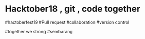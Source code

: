 # Hacktober18 , git , code together

#hactoberfest19
#Pull request
#collaboration
#version control

#together we strong
#sembarang
